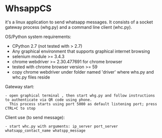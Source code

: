 # WhsappCS

it's a linux application to send whatsapp messages. 
It consists of a socket gateway process (whg.py) and a command line client (whc.py).

OS/Python system requirements:

- CPython 2.7 (not tested with > 2.7)
- Any graphical environment that supports graphical internet browsing 
- selenium module >= 3.4.3
- chrome webdriver >= 2.30.477691 for chrome browser
- tested with chrome browser version >= 59
- copy chrome webdriver under folder named 'driver' where whs.py and whc.py files reside


Gateway start:

	- open graphical terminal , then start whg.py and follow instructions to authenticate via QR code using phone.
	  This process starts using port 5000 as default listening port; press CTRL+C to stop

Client use (to send message):

	- start whc.py with arguments: ip_server port_server whatsapp_contact_name whatspp_message
